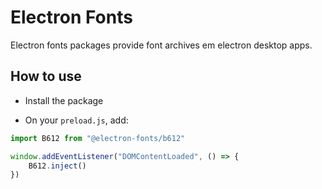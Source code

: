 # Electron Fonts

Electron fonts packages provide font archives em electron desktop apps.

## How to use

* Install the package

* On your `preload.js`, add:

```ts
import B612 from "@electron-fonts/b612"

window.addEventListener("DOMContentLoaded", () => {
    B612.inject()
})
```